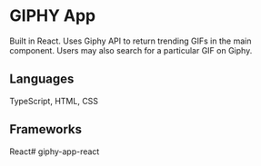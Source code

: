# GIPHY App
Built in React. Uses Giphy API to return trending GIFs in the main component.
Users may also search for a particular GIF on Giphy.

## Languages
TypeScript, HTML, CSS

## Frameworks
React# giphy-app-react
